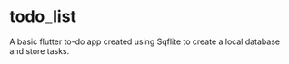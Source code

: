 # todo_list

A basic flutter to-do app created using Sqflite to create a local database and store tasks.


